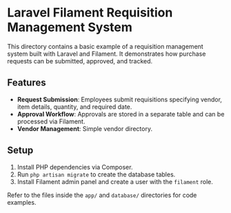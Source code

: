 # Laravel Filament Requisition Management System

This directory contains a basic example of a requisition management system built with Laravel and Filament. It demonstrates how purchase requests can be submitted, approved, and tracked.

## Features

- **Request Submission**: Employees submit requisitions specifying vendor, item details, quantity, and required date.
- **Approval Workflow**: Approvals are stored in a separate table and can be processed via Filament.
- **Vendor Management**: Simple vendor directory.

## Setup

1. Install PHP dependencies via Composer.
2. Run `php artisan migrate` to create the database tables.
3. Install Filament admin panel and create a user with the `filament` role.

Refer to the files inside the `app/` and `database/` directories for code examples.
